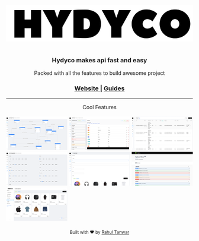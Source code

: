 <div align="center" style="background-color:white;width:100%;" >
  <img src="https://raw.githubusercontent.com/iamrahultanwar/hydyco-preview/master/images/logo.png" >
</div>

<br />

<div align="center">
  <h3>Hydyco makes api fast and easy </h3>
  <p>Packed with all the features to build awesome project</p>
</div>

<div align="center">
  <h3>
    <a href="https://hydyco.com">
      Website
    </a>
    <span> | </span>
    <a href="https://hydyco.com/docs">
      Guides
    </a>

  </h3>
</div>

<hr/>
<div align="center">
Cool Features
</div>
<br/>
<div align="center" style="display: grid;grid-template-columns: repeat(3, 1fr);grid-gap:5px">
<img src="https://raw.githubusercontent.com/iamrahultanwar/hydyco-preview/master/v1/1.png" />
<img src="https://raw.githubusercontent.com/iamrahultanwar/hydyco-preview/master/v1/2.png" />
<img src="https://raw.githubusercontent.com/iamrahultanwar/hydyco-preview/master/v1/3.png" />
<img src="https://raw.githubusercontent.com/iamrahultanwar/hydyco-preview/master/v1/4.png" />
<img src="https://raw.githubusercontent.com/iamrahultanwar/hydyco-preview/master/v1/5.png" />
<img src="https://raw.githubusercontent.com/iamrahultanwar/hydyco-preview/master/v1/6.png" />
<img src="https://raw.githubusercontent.com/iamrahultanwar/hydyco-preview/master/v1/7.png" />

</div>

<br>

<div align="center">
  <sub>Built with ❤︎ by <a href="https://github.com/iamrahultanwar">Rahul Tanwar</a>
</div>
